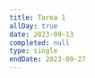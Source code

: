 ```yaml
---
title: Tarea 1
allDay: true
date: 2023-09-13
completed: null
type: single
endDate: 2023-09-27
---
```

